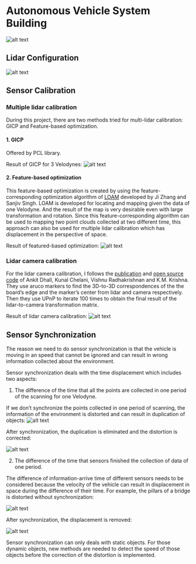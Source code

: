 # Autonomous Vehicle System Building
![alt text](images/lidar.png "Pointcloud of the setup")
## Lidar Configuration
![alt text](images/lidar.png "configuration")

## Sensor Calibration
### Multiple lidar calibration
During this project, there are two methods tried for multi-lidar calibration: GICP and Feature-based optimization.
#### 1. GICP
Offered by PCL library. 

Result of GICP for 3 Velodynes:
![alt text](images/GICP.png "GICP")

#### 2. Feature-based optimization
This feature-based optimization is created by using the feature-corresponding optimization algorithm of [LOAM](http://www.roboticsproceedings.org/rss10/p07.pdf) developed by Ji Zhang and Sanjiv Singh. LOAM is developed for locating and mapping given the data of one Velodyne. And the result of the map is very desirable even with large  transformation and rotation. Since this feature-corresponding algorithm can be used to mapping two point clouds collected at two different time, this approach can also be used for multiple lidar calibration which has displacement in the perspective of space. 

Result of featured-based optimization:
![alt text](images/lm.png "feature-based optimization")

### Lidar camera calibration
For the lidar camera calibration, I follows the [publication](https://arxiv.org/abs/1705.09785) and [open source code](https://github.com/ankitdhall/lidar_camera_calibration) of Ankit Dhall, Kunal Chelani, Vishnu Radhakrishnan and K.M. Krishna. They use aruco markers to find the 3D-to-3D correspondences of the the board’s edge and the marker’s center from lidar and camera respectively. Then they use UPnP to iterate 100 times to obtain the final result of the lidar-to-camera transformation matrix.

Result of lidar camera calibration:
![alt text](images/lidar_cam.png "lidar camera calibration")

## Sensor Synchronization
The reason we need to do sensor synchronization is that the vehicle is moving in an speed that cannot be ignored and can result in wrong information collected about the environment.

Sensor synchronization deals with the time displacement which includes two aspects:

1. The difference of the time that all the points are collected in one period of the scanning for one Velodyne.

If we don’t synchronize the points collected in one period of scanning, the information of the environment is distorted and can result in duplication of objects:
![alt text](images/lidar_sync1.png "unsynchronized lidar points")

After synchronization, the duplication is eliminated and the distortion is corrected:

![alt text](images/lidar_sync2.png "synchronized lidar points")

2. The difference of the time that sensors finished the collection of data of one period.

The difference of information-arrive time of different sensors needs to be considered because the velocity of the vehicle can result in displacement in space during the difference of their time. For example, the pillars of a bridge is distorted without synchronization:

![alt text](images/multi_sync2.png "unsynchronized multiple lidar")

After synchronization, the displacement is removed:

![alt text](images/multi_sync1.png "synchronized multiple lidar")

Sensor synchronization can only deals with static objects. For those dynamic objects, new methods are needed to detect the speed of those objects before the correction of the distortion is implemented. 

